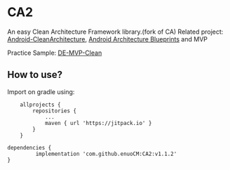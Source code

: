 # CA2
An easy Clean Architecture Framework library.(fork of CA)
Related project: [Android-CleanArchitecture](https://github.com/android10/Android-CleanArchitecture), [Android Architecture Blueprints](https://github.com/googlesamples/android-architecture) and MVP

Practice Sample: [DE-MVP-Clean](https://github.com/enuoCM/DE-MVP-Clean)

How to use?
-----------
Import on gradle using:

        allprojects {
    		repositories {
    			...
    			maven { url 'https://jitpack.io' }
    		}
    	}

	dependencies {
	         implementation 'com.github.enuoCM:CA2:v1.1.2'
	}

